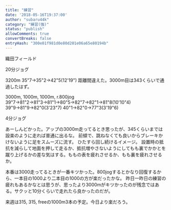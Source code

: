 ```yaml
---
title: "練習"
date: '2018-05-16T19:37:00'
author: "subaru44k"
category: "練習(強)"
status: "publish"
allowComments: true
convertBreaks: false
entryHash: "300e01f981d0e80d201e06a65e80194b"
---
```

織田フィールド

20分ジョグ

3200m
35"7→35"2→42"5(12'19")
距離間違えた。3000m目は343くらいで通過したはず。

3000m, 1000m, 1000m, r.800jog
39"7→81"2→81"3→81"1→80"5→82"7→82"1→81"8(10'10"4)
39"9→81"9→82"0(3'23"7)
40"1→82"0→77"3(3'19"6)

4分ジョグ

あーしんどかった。アップの3000m走ってるとき思ったが、345くらいまでは設楽のように走れば普通に出るな。
前傾で、跳ねなくても良いからブレーキかけないように足をスムーズに流す。
ひたすら回し続けるイメージ。
設置時の抵抗を減らして地面を押して走るか、抵抗増やさないようにしてもも裏でかかとを蹴り上げるかの差な気はする。ももの表を疲れさせるか、もも裏を疲れさせるか。

本番は3000走ってるときが一番キツかった。800jogするとかなり回復するから、一本目の1000より二本目の1000の方が楽だったかな。
昨日一昨日の練習の疲れもあるかなとは思うが、思ったより3000mがキツかったのが残念ではある。サクッと10分くらいで走れたら良かったのだが。

来週は315, 315, freeの1000m3本の予定。今日より楽だろう。
